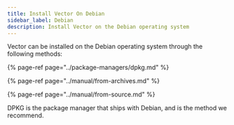 ```yaml
---
title: Install Vector On Debian
sidebar_label: Debian
description: Install Vector on the Debian operating system
---
```


Vector can be installed on the Debian operating system through the following
methods:

{% page-ref page="../package-managers/dpkg.md" %}

{% page-ref page="../manual/from-archives.md" %}

{% page-ref page="../manual/from-source.md" %}

DPKG is the package manager that ships with Debian, and is the method we
recommend.



